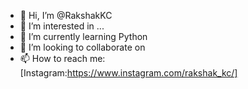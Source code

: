 - 👋 Hi, I’m @RakshakKC
- 👀 I’m interested in ...
- 🌱 I’m currently learning Python
- 💞️ I’m looking to collaborate on 
- 📫 How to reach me: [Instagram:https://www.instagram.com/rakshak_kc/] 

<!---
RakshakKC/RakshakKC is a ✨ special ✨ repository because its `README.md` (this file) appears on your GitHub profile.
You can click the Preview link to take a look at your changes.
--->
